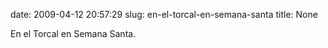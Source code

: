 date: 2009-04-12 20:57:29
slug: en-el-torcal-en-semana-santa
title: None

En el Torcal en Semana Santa.

